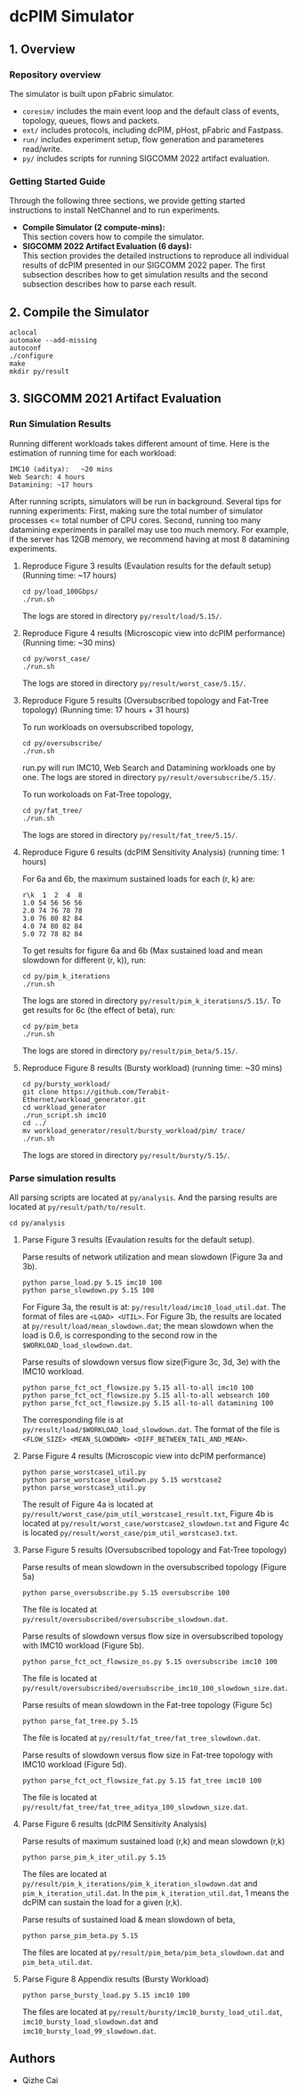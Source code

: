 # dcPIM Simulator

## 1. Overview
### Repository overview
The simulator is built upon pFabric simulator.
- `coresim/` includes the main event loop and the default class of events, topology, queues, flows and packets.
- `ext/` includes protocols, including dcPIM, pHost, pFabric and Fastpass.
- `run/` includes experiment setup, flow generation and parameteres read/write.
- `py/` includes scripts for running SIGCOMM 2022 artifact evaluation.

### Getting Started Guide
Through the following three sections, we provide getting started instructions to install NetChannel and to run experiments.

   - **Compile Simulator (2 compute-mins):**  
This section covers how to compile the simulator.
   - **SIGCOMM 2022 Artifact Evaluation (6 days):**  
This section provides the detailed instructions to reproduce all individual results of dcPIM presented in our SIGCOMM 2022 paper.
The first subsection describes how to get simulation results and the second subsection describes how to parse each result.

## 2. Compile the Simulator
```
aclocal
automake --add-missing
autoconf
./configure 
make
mkdir py/result
```

## 3. SIGCOMM 2021 Artifact Evaluation

###  Run Simulation Results

Running different workloads takes different amount of time. Here is the estimation of running time for each workload:
```
IMC10 (aditya):   ~20 mins
Web Search: 4 hours
Datamining: ~17 hours
```
After running scripts, simulators will be run in background.
Several tips for running experiments:
 First, making sure the total number of simulator processes <= total number of CPU cores. 
 Second, running too many datamining experiments in parallel may use too much memory.
 For example, if the server has 12GB memory, we recommend having at most 8 datamining experiments.

1. Reproduce Figure 3 results (Evaulation results for the default setup) (Running time: ~17 hours)

   ```
   cd py/load_100Gbps/
   ./run.sh
   ```
   The logs are stored in directory `py/result/load/5.15/`.

2. Reproduce Figure 4 results (Microscopic view into dcPIM performance) (Running time: ~30 mins)

   ```
   cd py/worst_case/
   ./run.sh
   ```
   The logs are stored in directory `py/result/worst_case/5.15/`.

3. Reproduce Figure 5 results (Oversubscribed topology and Fat-Tree topology) (Running time: 17 hours + 31 hours)

   To run workloads on oversubscribed topology,
   
   ```
   cd py/oversubscribe/
   ./run.sh
   ```
   run.py will run IMC10, Web Search and Datamining workloads one by one. The logs are stored in directory `py/result/oversubscribe/5.15/`.

   To run workoloads on Fat-Tree topology,
   ```
   cd py/fat_tree/
   ./run.sh
   ```
   The logs are stored in directory `py/result/fat_tree/5.15/`.

4. Reproduce Figure 6 results (dcPIM Sensitivity Analysis) (running time: 1 hours)

   For 6a and 6b, the maximum sustained loads for each (r, k) are:

   ```
   r\k  1  2  4  8
   1.0 54 56 56 56
   2.0 74 76 78 78
   3.0 76 80 82 84
   4.0 74 80 82 84
   5.0 72 78 82 84
   ```
 
   To get results for figure 6a and 6b (Max sustained load and mean slowdown for different (r, k)), run:
 
   ```
   cd py/pim_k_iterations
   ./run.sh
   ```
  
   The logs are stored in directory `py/result/pim_k_iterations/5.15/`.
   To get results for 6c (the effect of beta), run:
  
   ```
   cd py/pim_beta
   ./run.sh
   ```
  
   The logs are stored in directory `py/result/pim_beta/5.15/`.


5. Reproduce Figure 8 results (Bursty workload) (running time: ~30 mins)

   ```
   cd py/bursty_workload/
   git clone https://github.com/Terabit-Ethernet/workload_generator.git
   cd workload_generator
   ./run_script.sh imc10
   cd ../
   mv workload_generator/result/bursty_workload/pim/ trace/
   ./run.sh
   ```
   
   The logs are stored in directory `py/result/bursty/5.15/`.

   
### Parse simulation results

All parsing scripts are located at `py/analysis`. And the parsing results are located at `py/result/path/to/result`.

   ```
   cd py/analysis
   ```
1. Parse Figure 3 results (Evaulation results for the default setup).

   Parse results of network utilization and mean slowdown (Figure 3a and 3b).
  
   ```
   python parse_load.py 5.15 imc10 100
   python parse_slowdown.py 5.15 100
   ```
   
   For Figure 3a, the result is at: `py/result/load/imc10_load_util.dat`. The format of files are `<LOAD> <UTIL>`. For Figure 3b, the results are located at `py/result/load/mean_slowdown.dat`; the mean slowdown when the load is 0.6, is corresponding to the second row in the `$WORKLOAD_load_slowdown.dat`. 
   
   Parse results of slowdown versus flow size(Figure 3c, 3d, 3e) with the IMC10 workload.
   
   ```
   python parse_fct_oct_flowsize.py 5.15 all-to-all imc10 100
   python parse_fct_oct_flowsize.py 5.15 all-to-all websearch 100
   python parse_fct_oct_flowsize.py 5.15 all-to-all datamining 100

   ```
   
   The corresponding file is at `py/result/load/$WORKLOAD_load_slowdown.dat`. The format of the file is `<FLOW_SIZE> <MEAN_SLOWDOWN> <DIFF_BETWEEN_TAIL_AND_MEAN>`.
   
2. Parse Figure 4 results (Microscopic view into dcPIM performance)
   
   ```
   python parse_worstcase1_util.py 
   python parse_worstcase_slowdown.py 5.15 worstcase2
   python parse_worstcase3_util.py 
   ```
    The result of Figure 4a is located at `py/result/worst_case/pim_util_worstcase1_result.txt`, Figure 4b is located at `py/result/worst_case/worstcase2_slowdown.txt` and Figure 4c is located `py/result/worst_case/pim_util_worstcase3.txt`.
   
3. Parse Figure 5 results (Oversubscribed topology and Fat-Tree topology)

   Parse results of mean slowdown in the oversubscribed topology (Figure 5a)
   
   ```
   python parse_oversubscribe.py 5.15 oversubscribe 100
   ```

   The file is located at `py/result/oversubscribed/oversubscribe_slowdown.dat`.

   Parse results of slowdown versus flow size in oversubscribed topology with IMC10 workload (Figure 5b).
   
   ```
   python parse_fct_oct_flowsize_os.py 5.15 oversubscribe imc10 100
   ```
   
   The file is located at `py/result/oversubscribed/oversubscribe_imc10_100_slowdown_size.dat`.

   Parse results of mean slowdown in the Fat-tree topology (Figure 5c)
   
   ```
   python parse_fat_tree.py 5.15
   ```

   The file is located at `py/result/fat_tree/fat_tree_slowdown.dat`.
   
   Parse results of slowdown versus flow size in Fat-tree topology with IMC10 workload (Figure 5d).
   
   ```
   python parse_fct_oct_flowsize_fat.py 5.15 fat_tree imc10 100
   ```
     
   The file is located at `py/result/fat_tree/fat_tree_aditya_100_slowdown_size.dat`.

   
 4. Parse Figure 6 results (dcPIM Sensitivity Analysis)
 
    Parse results of maximum sustained load (r,k) and mean slowdown (r,k)
    
    ```
    python parse_pim_k_iter_util.py 5.15
    ```
    
    The files are located at `py/result/pim_k_iterations/pim_k_iteration_slowdown.dat` and `pim_k_iteration_util.dat`.
    In the `pim_k_iteration_util.dat`, 1 means the dcPIM can sustain the load for a given (r,k).
    
    Parse results of sustained load & mean slowdown of beta,
    
    ```
    python parse_pim_beta.py 5.15
    ```
    
    The files are located at `py/result/pim_beta/pim_beta_slowdown.dat` and `pim_beta_util.dat`.
 5. Parse Figure 8 Appendix results (Bursty Workload)    
    ```
    python parse_bursty_load.py 5.15 imc10 100
    ```
    The files are located at `py/result/bursty/imc10_bursty_load_util.dat`, `imc10_bursty_load_slowdown.dat` and `imc10_bursty_load_99_slowdown.dat`.


## Authors

* Qizhe Cai

